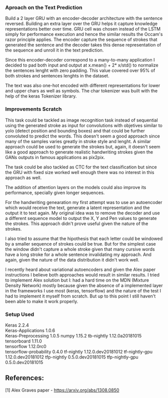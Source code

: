 ### Aproach on the Text Prediction
Build a 2 layer GRU with an encoder-decoder architecture with the sentence reversed. Building an extra layer over the GRU helps it capture knowledge representations better over time. GRU cell was chosen instead of the LSTM simply for performance execution and hence the similar results the Occam's razor principle applies. The encoder capture the sequence of strokes that generated the sentence and the decoder takes this dense representation of the sequence and unroll it in the text prediction.

Since this encoder-decoder correspond to a many-to-many application I decided to pad both input and output at x.mean() + 2* x/std() to normalize the sentences lenght with zero padding. This value covered over 95% of both strokes and sentences lenghts in the dataset.

The text was also one-hot encoded with different representations for lower and upper chars as well as symbols. The char tokenizer was built with the help of the keras Tokenizer library.

### Improvements Scratch
This task could be tackled as image recognition task instead of sequential using the generated stroke as input for convolutions with objetives similar to yolo (detect position and bounding boxes) and that could be further convoluted to predict the words. This doesn't seem a good approach since many of the samples varies greatly in stroke style and lenght. A similar approach could be used to generate the strokes but, again, it doesn't seem like a good approach to generate realistic handwriting strokes given the GANs outputs in famous applications as pix2pix.

The task could be also tackled as CTC for the text classification but since the GRU with fixed size worked well enough there was no interest in this approach as well.

The addition of attention layers on the models could also improve its performance, specially given longer sequences. 

For the handwriting genearation my first attempt was to use an autoencoder which would receive the text, generate a latent representation and the output it to text again. My original idea was to remove the decoder and use a different sequence model to output the X, Y and Pen values to generate the strokes. This approach didn't prove useful given the nature of the strokes.

I also tried to assume that the hipothesis that each letter could be windowed by a smaller sequence of strokes could be true. But for the simplest case the window didn't capture a whole stroke given that many cursive words have a long stroke for a whole sentence invalidating my approach. And again, given the nature of the data distribution it didn't work well.

I recently heard about variational autoencoders and given the Alex paper instructions I believe both approaches would result in similar results. I tried to implement Alex solution but I: had a hard time on the MDN (Mixture Density Network) mostly because given the absence of a implemented layer in the frameworks I use most (keras, tensorflow) and the nature of the test I had to implement it myself from scratch. But up to this point I still haven't been able to make it work properly.

### Setup Used
Keras                             2.2.4             
Keras-Applications                1.0.6             
Keras-Preprocessing               1.0.5
numpy                             1.15.2
tb-nightly                        1.12.0a20181015   
tensorboard                       1.11.0            
tensorflow                        1.12.0rc0         
tensorflow-probability            0.4.0
tf-nightly                        1.12.0.dev20181012
tf-nightly-gpu                    1.12.0.dev20181012
tfp-nightly                       0.5.0.dev20181015 
tfp-nightly-gpu                   0.5.0.dev20181015 


## References:
 [1] Alex Graves paper - https://arxiv.org/abs/1308.0850
